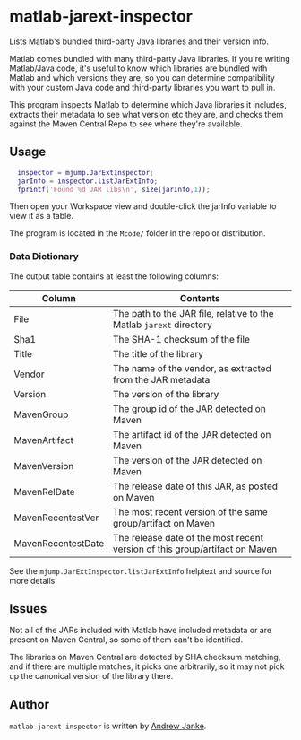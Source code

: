 # matlab-jarext-inspector

Lists Matlab's bundled third-party Java libraries and their version info.

Matlab comes bundled with many third-party Java libraries. If you're writing Matlab/Java code, it's useful to know which libraries are bundled with Matlab and which versions they are, so you can determine compatibility with your custom Java code and third-party libraries you want to pull in.

This program inspects Matlab to determine which Java libraries it includes, extracts their metadata to see what version etc they are, and checks them against the Maven Central Repo to see where they're available.

## Usage

```matlab
  inspector = mjump.JarExtInspector;
  jarInfo = inspector.listJarExtInfo;
  fprintf('Found %d JAR libs\n', size(jarInfo,1));
```

Then open your Workspace view and double-click the jarInfo variable to view it as a table.

The program is located in the `Mcode/` folder in the repo or distribution.

### Data Dictionary

The output table contains at least the following columns:

| Column  | Contents  |
| ------------- | ------------- |
| File    | The path to the JAR file, relative to the Matlab `jarext` directory |
| Sha1    | The SHA-1 checksum of the file |
| Title   | The title of the library |
| Vendor  | The name of the vendor, as extracted from the JAR metadata |
| Version | The version of the library |
| MavenGroup | The group id of the JAR detected on Maven |
| MavenArtifact | The artifact id of the JAR detected on Maven |
| MavenVersion | The version of the JAR detected on Maven |
| MavenRelDate | The release date of this JAR, as posted on Maven |
| MavenRecentestVer | The most recent version of the same group/artifact on Maven |
| MavenRecentestDate | The release date of the most recent version of this group/artifact on Maven |

See the `mjump.JarExtInspector.listJarExtInfo` helptext and source for more details.

## Issues

Not all of the JARs included with Matlab have included metadata or are present on Maven Central, so some of them can't be identified.

The libraries on Maven Central are detected by SHA checksum matching, and if there are multiple matches, it picks one arbitrarily, so it may not pick up the canonical version of the library there.

## Author

`matlab-jarext-inspector` is written by [Andrew Janke](https://apjanke.net).
